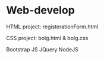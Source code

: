 # Web-develop
HTML project: registerationForm.html

CSS project: bolg.html & bolg.css

Bootstrap JS JQuery NodeJS
